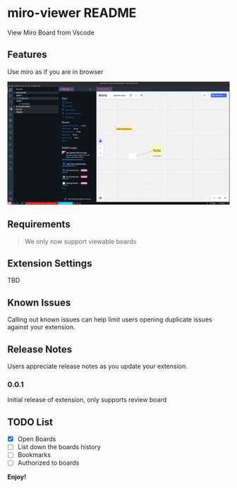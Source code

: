 # miro-viewer README

View Miro Board from Vscode

## Features

Use miro as if you are in browser

![View](./demo.png)

## Requirements

> We only now support viewable boards

## Extension Settings

TBD

## Known Issues

Calling out known issues can help limit users opening duplicate issues against your extension.

## Release Notes

Users appreciate release notes as you update your extension.

### 0.0.1

Initial release of extension, only supports review board

## TODO List

- [x] Open Boards
- [ ] List down the boards history
- [ ] Bookmarks
- [ ] Authorized to boards

**Enjoy!**
